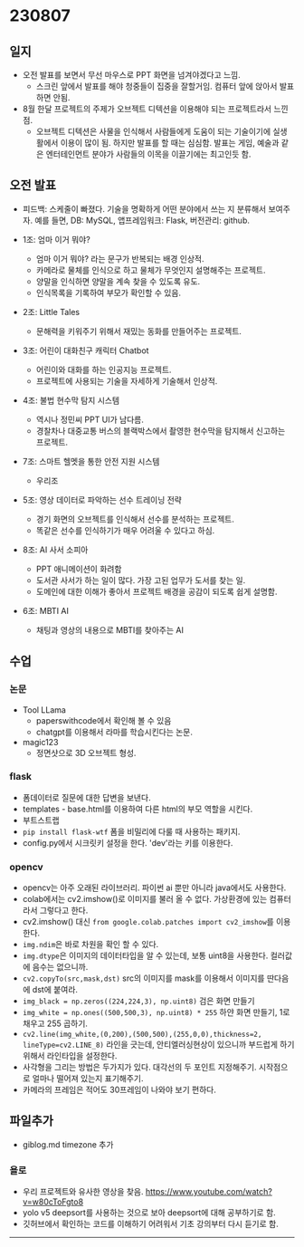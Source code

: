 # 230807

## 일지

- 오전 발표를 보면서 무선 마우스로 PPT 화면을 넘겨야겠다고 느낌.
  - 스크린 앞에서 발표를 해야 청중들이 집중을 잘할거임. 컴퓨터 앞에 앉아서 발표하면 안됨.
- 8월 한달 프로젝트의 주제가 오브젝트 디텍션을 이용해야 되는 프로젝트라서 느낀점.
  - 오브젝트 디텍션은 사물을 인식해서 사람들에게 도움이 되는 기술이기에 실생활에서 이용이 많이 됨. 하지만 발표를 할 때는 심심함. 발표는 게임, 예술과 같은 엔터테인먼트 분야가 사람들의 이목을 이끌기에는 최고인듯 함.

## 오전 발표

- 피드백: 스케줄이 빠졌다. 기술을 명확하게 어떤 분야에서 쓰는 지 분류해서 보여주자. 예를 들면, DB: MySQL, 앱프레임워크: Flask, 버전관리: github.

- 1조: 엄마 이거 뭐야?
  - 엄마 이거 뭐야? 라는 문구가 반복되는 배경 인상적.
  - 카메라로 물체를 인식으로 하고 물체가 무엇인지 설명해주는 프로젝트.
  - 양말을 인식하면 양말을 계속 찾을 수 있도록 유도.
  - 인식목록을 기록하여 부모가 확인할 수 있음.
- 2조: Little Tales
  - 문해력을 키워주기 위해서 재밌는 동화를 만들어주는 프로젝트.
- 3조: 어린이 대화친구 캐릭터 Chatbot
  - 어린이와 대화를 하는 인공지능 프로젝트.
  - 프로젝트에 사용되는 기술을 자세하게 기술해서 인상적.
- 4조: 불법 현수막 탐지 시스템
  - 역시나 정민씨 PPT UI가 남다름.
  - 경찰차나 대중교통 버스의 블랙박스에서 촬영한 현수막을 탐지해서 신고하는 프로젝트.
- 7조: 스마트 헬멧을 통한 안전 지원 시스템
  - 우리조
- 5조: 영상 데이터로 파악하는 선수 트레이닝 전략
  - 경기 화면의 오브젝트를 인식해서 선수를 분석하는 프로젝트.
  - 똑같은 선수를 인식하기가 매우 어려울 수 있다고 하심.
- 8조: AI 사서 소피아
  - PPT 애니메이션이 화려함
  - 도서관 사서가 하는 일이 많다. 가장 고된 업무가 도서를 찾는 일.
  - 도메인에 대한 이해가 좋아서 프로젝트 배경을 공감이 되도록 쉽게 설명함.
- 6조: MBTI AI
  - 채팅과 영상의 내용으로 MBTI를 찾아주는 AI

## 수업

### 논문

- Tool LLama
  - paperswithcode에서 확인해 볼 수 있음
  - chatgpt를 이용해서 라마를 학습시킨다는 논문.
- magic123
  - 정면샷으로 3D 오브젝트 형성.

### flask

- 폼데이터로 질문에 대한 답변을 보낸다.
- templates - base.html를 이용하여 다른 html의 부모 역할을 시킨다.
- 부트스트랩
- `pip install flask-wtf` 폼을 비밀리에 다룰 때 사용하는 패키지.
- config.py에서 시크릿키 설정을 한다. 'dev'라는 키를 이용한다.

### opencv

- opencv는 아주 오래된 라이브러리. 파이썬 ai 뿐만 아니라 java에서도 사용한다.
- colab에서는 cv2.imshow()로 이미지를 불러 올 수 없다. 가상환경에 있는 컴퓨터라서 그렇다고 한다.
- cv2.imshow() 대신 `from google.colab.patches import cv2_imshow`를 이용한다.
- `img.ndim`은 바로 차원을 확인 할 수 있다.
- `img.dtype`은 이미지의 데이터타입을 알 수 있는데, 보통 uint8을 사용한다. 컬러값에 음수는 없으니까.
- `cv2.copyTo(src,mask,dst)` src의 이미지를 mask를 이용해서 이미지를 딴다음에 dst에 붙여라.
- `img_black = np.zeros((224,224,3), np.uint8)` 검은 화면 만들기
- `img_white = np.ones((500,500,3), np.uint8) * 255` 하얀 화면 만들기, 1로 채우고 255 곱하기.
- `cv2.line(img_white,(0,200),(500,500),(255,0,0),thickness=2, lineType=cv2.LINE_8)` 라인을 긋는데, 안티엘러싱현상이 있으니까 부드럽게 하기 위해서 라인타입을 설정한다.
- 사각형을 그리는 방법은 두가지가 있다. 대각선의 두 포인트 지정해주기. 시작점으로 얼마나 떨어져 있는지 표기해주기.
- 카메라의 프레임은 적어도 30프레임이 나와야 보기 편하다.

## 파일추가

- giblog.md timezone 추가

### 욜로

- 우리 프로젝트와 유사한 영상을 찾음. https://www.youtube.com/watch?v=w80cToFgto8
- yolo v5 deepsort를 사용하는 것으로 보아 deepsort에 대해 공부하기로 함.
- 깃허브에서 확인하는 코드를 이해하기 어려워서 기초 강의부터 다시 듣기로 함.

---

